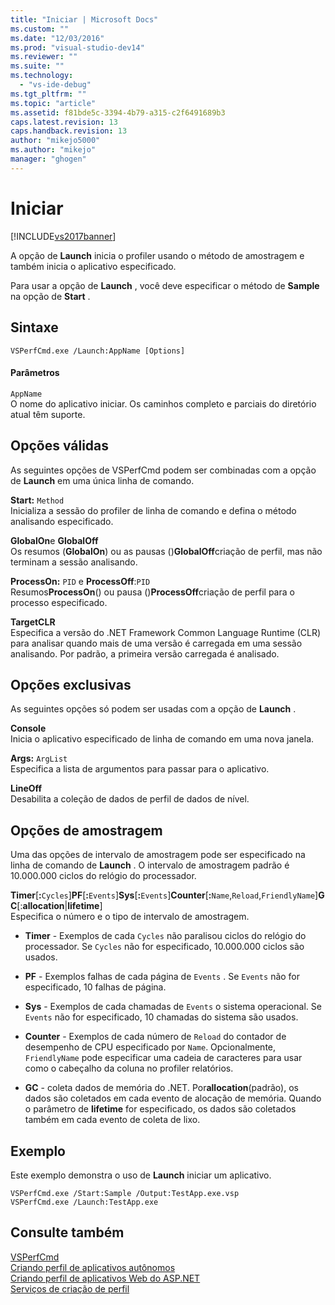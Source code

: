 ```yaml
---
title: "Iniciar | Microsoft Docs"
ms.custom: ""
ms.date: "12/03/2016"
ms.prod: "visual-studio-dev14"
ms.reviewer: ""
ms.suite: ""
ms.technology: 
  - "vs-ide-debug"
ms.tgt_pltfrm: ""
ms.topic: "article"
ms.assetid: f81bde5c-3394-4b79-a315-c2f6491689b3
caps.latest.revision: 13
caps.handback.revision: 13
author: "mikejo5000"
ms.author: "mikejo"
manager: "ghogen"
---
```

# Iniciar
[!INCLUDE[vs2017banner](../code-quality/includes/vs2017banner.md)]

A opção de **Launch** inicia o profiler usando o método de amostragem e também inicia o aplicativo especificado.  
  
 Para usar a opção de **Launch** , você deve especificar o método de **Sample** na opção de **Start** .  
  
## Sintaxe  
  
```  
VSPerfCmd.exe /Launch:AppName [Options]  
```  
  
#### Parâmetros  
 `AppName`  
 O nome do aplicativo iniciar.  Os caminhos completo e parciais do diretório atual têm suporte.  
  
## Opções válidas  
 As seguintes opções de VSPerfCmd podem ser combinadas com a opção de **Launch** em uma única linha de comando.  
  
 **Start:** `Method`  
 Inicializa a sessão do profiler de linha de comando e defina o método analisando especificado.  
  
 **GlobalOn**e **GlobalOff**  
 Os resumos \(**GlobalOn**\) ou as pausas \(\)**GlobalOff**criação de perfil, mas não terminam a sessão analisando.  
  
 **ProcessOn:** `PID` e **ProcessOff**:`PID`  
 Resumos**ProcessOn**\(\) ou pausa \(\)**ProcessOff**criação de perfil para o processo especificado.  
  
 **TargetCLR**  
 Especifica a versão do .NET Framework Common Language Runtime \(CLR\) para analisar quando mais de uma versão é carregada em uma sessão analisando.  Por padrão, a primeira versão carregada é analisado.  
  
## Opções exclusivas  
 As seguintes opções só podem ser usadas com a opção de **Launch** .  
  
 **Console**  
 Inicia o aplicativo especificado de linha de comando em uma nova janela.  
  
 **Args:** `ArgList`  
 Especifica a lista de argumentos para passar para o aplicativo.  
  
 **LineOff**  
 Desabilita a coleção de dados de perfil de dados de nível.  
  
## Opções de amostragem  
 Uma das opções de intervalo de amostragem pode ser especificado na linha de comando de **Launch** .  O intervalo de amostragem padrão é 10.000.000 ciclos do relógio do processador.  
  
 **Timer**\[**:**`Cycles`\]**PF**\[**:**`Events`\]**Sys**\[**:**`Events`\]**Counter**\[**:**`Name`,`Reload`,`FriendlyName`\]**GC**\[:**allocation**&#124;**lifetime**\]  
 Especifica o número e o tipo de intervalo de amostragem.  
  
-   **Timer** \- Exemplos de cada `Cycles` não paralisou ciclos do relógio do processador.  Se `Cycles` não for especificado, 10.000.000 ciclos são usados.  
  
-   **PF** \- Exemplos falhas de cada página de `Events` .  Se `Events` não for especificado, 10 falhas de página.  
  
-   **Sys** \- Exemplos de cada chamadas de `Events` o sistema operacional.  Se `Events` não for especificado, 10 chamadas do sistema são usados.  
  
-   **Counter** \- Exemplos de cada número de `Reload` do contador de desempenho de CPU especificado por `Name`.  Opcionalmente, `FriendlyName` pode especificar uma cadeia de caracteres para usar como o cabeçalho da coluna no profiler relatórios.  
  
-   **GC** \- coleta dados de memória do .NET.  Por**allocation**\(padrão\), os dados são coletados em cada evento de alocação de memória.  Quando o parâmetro de **lifetime** for especificado, os dados são coletados também em cada evento de coleta de lixo.  
  
## Exemplo  
 Este exemplo demonstra o uso de **Launch** iniciar um aplicativo.  
  
```  
VSPerfCmd.exe /Start:Sample /Output:TestApp.exe.vsp  
VSPerfCmd.exe /Launch:TestApp.exe  
```  
  
## Consulte também  
 [VSPerfCmd](../profiling/vsperfcmd.md)   
 [Criando perfil de aplicativos autônomos](../profiling/command-line-profiling-of-stand-alone-applications.md)   
 [Criando perfil de aplicativos Web do ASP.NET](../profiling/command-line-profiling-of-aspnet-web-applications.md)   
 [Serviços de criação de perfil](../profiling/command-line-profiling-of-services.md)